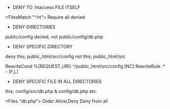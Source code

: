 - DENY TO .htaccess FILE ITSELF

<FilesMatch "^\.ht">
        Require all denied
</FilesMatch>



- DENY DIRECTORIES

public/config denied, not public/config/db.php


- DENY SPECIFIC DIRECTORY

deny this; public_html/src/config
not this;  public_html/src

RewriteCond %{REQUEST_URI} ^/public_html/src/config [NC]
RewriteRule .* - [F,L]

- DENY SPECIFIC FILE IN ALL DIRECTORIES

this; config/src/db.php & config/db.php etc.

<Files "db.php">
Order Allow,Deny
Deny from all
</Files>
